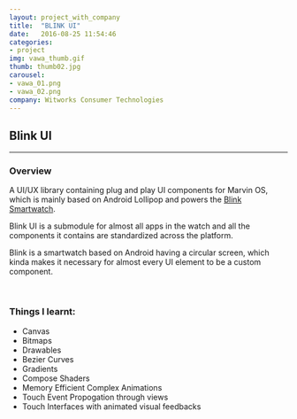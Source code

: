 ```yaml
---
layout: project_with_company
title:  "BLINK UI"
date:   2016-08-25 11:54:46
categories:
- project
img: vawa_thumb.gif
thumb: thumb02.jpg
carousel:
- vawa_01.png
- vawa_02.png
company: Witworks Consumer Technologies
---
```

## Blink UI
------------

### Overview
A UI/UX library containing plug and play UI components for Marvin OS, which is mainly based on Android Lollipop and powers the [Blink Smartwatch](https://blink.watch).

Blink UI is a submodule for almost all apps in the watch and all the components it contains are standardized across the platform.

Blink is a smartwatch based on Android having a circular screen, which kinda makes it necessary for almost every UI element to be a custom component.

<br>

### Things I learnt:
* Canvas
* Bitmaps
* Drawables
* Bezier Curves
* Gradients
* Compose Shaders
* Memory Efficient Complex Animations
* Touch Event Propogation through views
* Touch Interfaces with animated visual feedbacks
